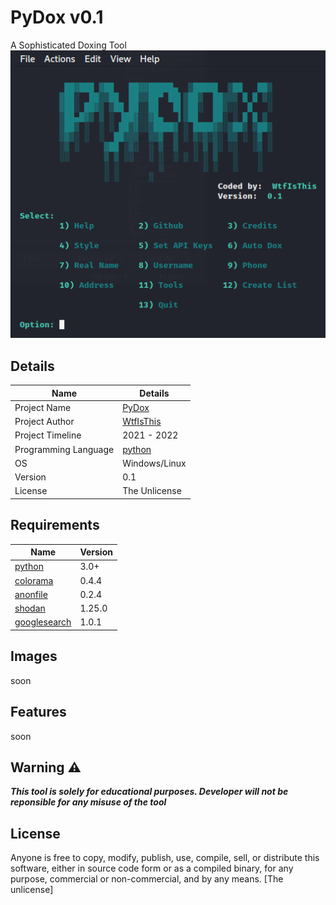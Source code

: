# PyDox v0.1
A Sophisticated Doxing Tool         
![alt text](https://github.com/Wtf-Is-This-x1337/PyDox/blob/main/images/main.png?raw=true)        
## Details
| Name | Details |
| ------ | ------ |
| Project Name | [PyDox](https://github.com/Wtf-Is-This-x1337/PyDox/) |
| Project Author | [WtfIsThis](https://github.com/Wtf-Is-This-x1337) |
| Project Timeline | 2021 - 2022 |
| Programming Language | [python](https://www.python.org/) |
| OS | Windows/Linux |
| Version | 0.1 |
| License | The Unlicense |

## Requirements
| Name | Version |
| ------ | ------ |
| [python](https://www.python.org/) | 3.0+ |
| [colorama](https://pypi.org/project/colorama/) | 0.4.4 |
| [anonfile](https://pypi.org/project/anonfile/) | 0.2.4 |
| [shodan](https://pypi.org/project/shodan/) | 1.25.0 |
| [googlesearch](https://pypi.org/project/googlesearch-python/) | 1.0.1 |

## Images
soon

## Features
soon

## Warning ⚠️
***This tool is solely for educational purposes. Developer will not be reponsible for any misuse of the tool***

## License
Anyone is free to copy, modify, publish, use, compile, sell, or distribute this software, either in source code form or as a compiled binary, for any purpose, commercial or non-commercial, and by any means. [The unlicense]
